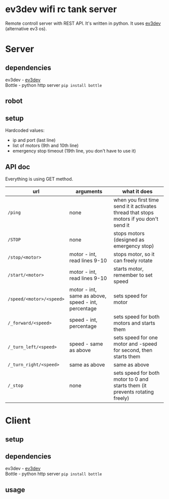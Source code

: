 # ev3dev wifi rc tank server
Remote controll server with REST API. It's written in python.
It uses [ev3dev](http://www.ev3dev.org/ "ev3dev homepage") (alternative ev3 os).

# Server

## dependencies
ev3dev - [ev3dev](http://www.ev3dev.org/ "ev3dev homepage") </br>
Bottle - python http server `pip install bottle`

## robot

## setup
Hardcoded values:
* ip and port (last line)
* list of motors (9th and 10th line)
* emergency stop timeout (19th line, you don't have to use it)

## API doc
Everything is using GET method.

| url | arguments | what it does |
|-----|-----------|--------------|
| `/ping` | none | when you first time send it it activates thread that stops motors if you don't send it |
| `/STOP` | none | stops motors (designed as emergency stop) |
| `/stop/<motor>` | motor - int, read lines 9-10 | stops motor, so it can freely rotate |
| `/start/<motor>` | motor - int, read lines 9-10 | starts motor, remember to set speed |
|`/speed/<motor>/<speed>` | motor - int, same as above, speed - int, percentage | sets speed for motor |
|`/_forward/<speed>` | speed - int, percentage | sets speed for both motors and starts them |
| `/_turn_left/<speed>` | speed - same as above | sets speed for one motor and -speed for second, then starts them |
|`/_turn_right/<speed>` | same as above | same as above |
| `/_stop` | none | sets speed for both motor to 0 and starts them (it prevents rotating freely)

# Client

## setup

## dependencies
ev3dev - [ev3dev](http://www.ev3dev.org/ "ev3dev homepage") </br>
Bottle - python http server `pip install bottle`

## usage
